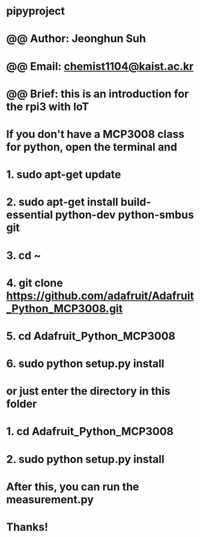 # pipyproject
# @@ Author: Jeonghun Suh
# @@ Email: chemist1104@kaist.ac.kr
# @@ Brief: this is an introduction for the rpi3 with IoT

# If you don't have a MCP3008 class for python, open the terminal and
# 	1. sudo apt-get update
# 	2. sudo apt-get install build-essential python-dev python-smbus git
# 	3. cd ~
# 	4. git clone https://github.com/adafruit/Adafruit_Python_MCP3008.git
# 	5. cd Adafruit_Python_MCP3008
# 	6. sudo python setup.py install

# or just enter the directory in this folder
# 	1. cd Adafruit_Python_MCP3008
# 	2. sudo python setup.py install

# After this, you can run the measurement.py

# Thanks!
